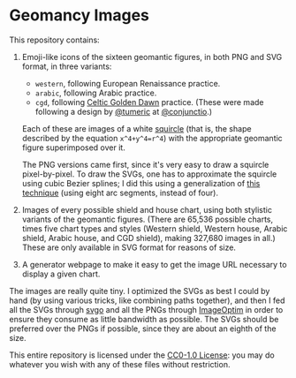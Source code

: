 # Geomancy Images
This repository contains:

1.  Emoji-like icons of the sixteen geomantic figures, in both PNG and SVG
    format, in three variants:

    *   `western`, following European Renaissance practice.
    *   `arabic`, following Arabic practice.
    *   `cgd`, following [Celtic Golden Dawn][6] practice. (These were made
        following a design by [@tumeric][7] at [@conjunctio][8].)

    Each of these are images of a white [squircle][1] (that is, the shape
    described by the equation `x^4+y^4=r^4`) with the appropriate geomantic
    figure superimposed over it.

    The PNG versions came first, since it's very easy to draw a squircle
    pixel-by-pixel. To draw the SVGs, one has to approximate the squircle
    using cubic Bezier splines; I did this using a generalization of [this
    technique][2] (using eight arc segments, instead of four).

2.  Images of every possible shield and house chart, using both stylistic
    variants of the geomantic figures. (There are 65,536 possible charts, times
    five chart types and styles (Western shield, Western house, Arabic shield,
    Arabic house, and CGD shield), making 327,680 images in all.) These are
    only available in SVG format for reasons of size.

3.  A generator webpage to make it easy to get the image URL necessary to
    display a given chart.

The images are really quite tiny. I optimized the SVGs as best I could by
hand (by using various tricks, like combining paths together), and then I fed
all the SVGs through [svgo][3] and all the PNGs through [ImageOptim][4] in
order to ensure they consume as little bandwidth as possible. The SVGs should
be preferred over the PNGs if possible, since they are about an eighth of the
size.

This entire repository is licensed under the [CC0-1.0 License][4]: you may do
whatever you wish with any of these files without restriction.

[1]: http://mathworld.wolfram.com/Squircle.html
[2]: http://spencermortensen.com/articles/bezier-circle/
[3]: https://github.com/svg/svgo
[4]: https://imageoptim.com
[5]: https://creativecommons.org/publicdomain/zero/1.0/
[6]: http://www.druidical-gd.org
[7]: https://tumeric.dreamwidth.org
[8]: https://conjunctio.dreamwidth.org
